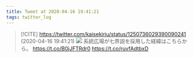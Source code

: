 ```yaml
---
title: Tweet at 2020-04-16 19:41:21
tags: twitter_log
---
```


> [!CITE] https://twitter.com/kaisekiriu/status/1250736029390090241 (2020-04-16 19:41:21)
> ![](https://twitter.com/kaisekiriu/status/1250736029390090241)
> 系統広場が七界説を採用した経緯はこちらから。
> https://t.co/B0jJFTRdr0 https://t.co/ruvfAdtbxD
